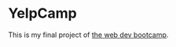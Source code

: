 # YelpCamp
This is my final project of [the web dev bootcamp](https://www.udemy.com/course/the-web-developer-bootcamp/).
